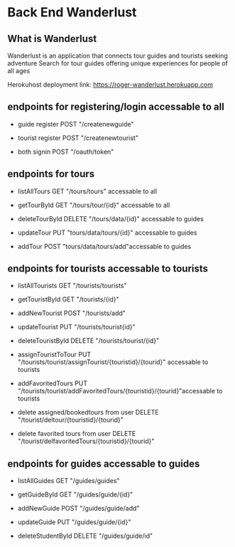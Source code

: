 # Back End Wanderlust

## What is Wanderlust
Wanderlust is an application that connects tour guides and tourists seeking adventure 
Search for tour guides offering unique experiences for people of all ages

Herokuhost deployment link: https://roger-wanderlust.herokuapp.com

## endpoints for registering/login  accessable to all
- guide register POST "/createnewguide"

- tourist register POST "/createnewtourist"

- both signin POST "/oauth/token"

## endpoints for tours
- listAllTours     GET "/tours/tours" accessable to all


- getTourById   GET "/tours/tour/{id}" accessable to all


- deleteTourById  DELETE "/tours/data/{id}" accessable to guides


- updateTour     PUT "tours/data/tours/{id}" accessable to guides


- addTour    POST "tours/data/tours/add"accessable to guides




## endpoints for tourists accessable to tourists
- listAllTourists GET "/tourists/tourists"

- getTouristById GET "/tourists/{id}"
 

- addNewTourist   POST   "/tourists/add"


- updateTourist     PUT  "/tourists/tourist{id}"


- deleteTouristById   DELETE "/tourists/tourist/{id}"


- assignTouristToTour PUT "/tourists/tourist/assignTourist/{touristid}/{tourid}" accessable to tourists


- addFavoritedTours PUT   "/tourists/tourist/addFavoritedTours/{touristid}/{tourid}"accessable to tourists

- delete assigned/bookedtours from user DELETE "/tourist/deltour/{touristid}/{tourid}"

- delete favorited tours from user DELETE "/tourist/delfavoritedTours/{touristid}/{tourid}"

## endpoints for guides accessable to guides
- listAllGuides    GET "/guides/guides" 


- getGuideById  GET "/guides/guide/{id}" 


- addNewGuide   POST "/guides/guide/add" 


- updateGuide   PUT  "/guides/guide/{id}" 


- deleteStudentById    DELETE  "/guides/guide/id" 





